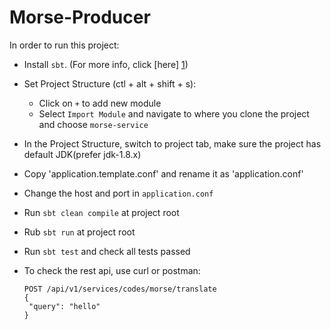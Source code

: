 # Morse-Producer

In order to run this project:

* Install `sbt`. (For more info, click [here] [1])
* Set Project Structure (ctl + alt + shift + s):
    * Click on `+` to add new module
    * Select `Import Module` and navigate to where you clone the project and choose `morse-service`
* In the Project Structure, switch to project tab, make sure the project has default JDK(prefer jdk-1.8.x)    
* Copy 'application.template.conf' and rename it as 'application.conf'  
* Change the host and port in `application.conf`  
* Run `sbt clean compile` at project root
* Rub `sbt run` at project root
* Run `sbt test` and check all tests passed
* To check the rest api, use curl or postman:

    ```
    POST /api/v1/services/codes/morse/translate
    {
     "query": "hello"
    }
    ```

[1]: https://www.scala-sbt.org/1.x/docs/Setup.html
